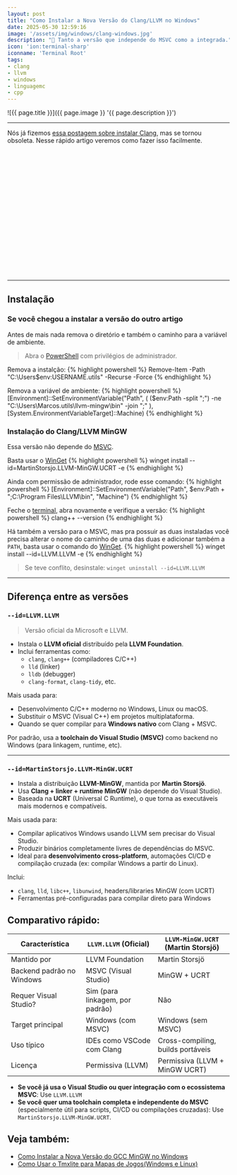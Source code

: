 ```yaml
---
layout: post
title: "Como Instalar a Nova Versão do Clang/LLVM no Windows"
date: 2025-05-30 12:59:16
image: '/assets/img/windows/clang-windows.jpg'
description: "🐉 Tanto a versão que independe do MSVC como a integrada."
icon: 'ion:terminal-sharp'
iconname: 'Terminal Root'
tags:
- clang
- llvm
- windows
- linguagemc
- cpp
---
```


![{{ page.title }}]({{ page.image }} '{{ page.description }}')

---

Nós já fizemos [essa postagem sobre instalar Clang](https://terminalroot.com.br/2024/07/como-instalar-o-clang-no-windows-com-um-unico-comando.html), mas se tornou obsoleta. Nesse rápido artigo veremos como fazer isso facilmente.


<!-- SQUARE - GAMES ROOT -->
<script async src="//pagead2.googlesyndication.com/pagead/js/adsbygoogle.js"></script>
<ins class="adsbygoogle"
style="display:inline-block;width:336px;height:280px"
data-ad-client="ca-pub-2838251107855362"
data-ad-slot="5351066970"></ins>
<script>
(adsbygoogle = window.adsbygoogle || []).push({});
</script>

---

## Instalação

### Se você chegou a instalar a versão do outro artigo
Antes de mais nada remova o diretório e também o caminho para a variável de ambiente.
> Abra o [PowerShell](https://terminalroot.com.br/tags#powershell) com privilégios de administrador.

Remova a instalção:
{% highlight powershell %}
Remove-Item -Path "C:\Users\$env:USERNAME\.utils" -Recurse -Force
{% endhighlight %}

Remova a variável de ambiente:
{% highlight powershell %}
[Environment]::SetEnvironmentVariable("Path", (
    ($env:Path -split ";") -ne "C:\Users\Marcos\.utils\llvm-mingw\bin" -join ";"
), [System.EnvironmentVariableTarget]::Machine)
{% endhighlight %}

### Instalação do Clang/LLVM MinGW
Essa versão não depende do [MSVC](https://terminalroot.com.br/tags#msvc).

Basta usar o [WinGet](https://winstall.app/apps/MartinStorsjo.LLVM-MinGW.UCRT)
{% highlight powershell %}
winget install --id=MartinStorsjo.LLVM-MinGW.UCRT  -e
{% endhighlight %}

Ainda com permissão de administrador, rode esse comando:
{% highlight powershell %}
[Environment]::SetEnvironmentVariable("Path", $env:Path + ";C:\Program Files\LLVM\bin", "Machine")
{% endhighlight %}

Feche o [terminal](https://terminalroot.com.br/2025/05/personalize-seu-powershell-like-a-pro.html), abra novamente e verifique a versão:
{% highlight powershell %}
clang++ --version
{% endhighlight %}

Há também a versão para o MSVC, mas pra possuir as duas instaladas você precisa alterar o nome do caminho de uma das duas e adicionar também a `PATH`, basta usar o comando do [WinGet](https://winstall.app/apps/LLVM.LLVM).
{% highlight powershell %}
winget install --id=LLVM.LLVM  -e
{% endhighlight %}
> Se teve conflito, desinstale: `winget uninstall --id=LLVM.LLVM`

---

## Diferença entre as versões

### `--id=LLVM.LLVM`
> Versão oficial da Microsoft e LLVM.

* Instala o **LLVM oficial** distribuído pela **LLVM Foundation**.
* Inclui ferramentas como:
  * `clang`, `clang++` (compiladores C/C++)
  * `lld` (linker)
  * `lldb` (debugger)
  * `clang-format`, `clang-tidy`, etc.

Mais usada para:
* Desenvolvimento C/C++ moderno no Windows, Linux ou macOS.
* Substituir o MSVC (Visual C++) em projetos multiplataforma.
* Quando se quer compilar para **Windows nativo** com Clang + MSVC.

Por padrão, usa a **toolchain do Visual Studio (MSVC)** como backend no Windows (para linkagem, runtime, etc).


<!-- RECTANGLE LARGE -->
<script async src="https://pagead2.googlesyndication.com/pagead/js/adsbygoogle.js"></script>
<!-- Informat -->
<ins class="adsbygoogle"
style="display:block"
data-ad-client="ca-pub-2838251107855362"
data-ad-slot="2327980059"
data-ad-format="auto"
data-full-width-responsive="true"></ins>
<script>
(adsbygoogle = window.adsbygoogle || []).push({});
</script>

---

### `--id=MartinStorsjo.LLVM-MinGW.UCRT`
* Instala a distribuição **LLVM-MinGW**, mantida por **Martin Storsjö**.
* Usa **Clang + linker + runtime MinGW** (não depende do Visual Studio).
* Baseada na **UCRT** (Universal C Runtime), o que torna as executáveis mais modernos e compatíveis.

Mais usada para:
* Compilar aplicativos Windows usando LLVM sem precisar do Visual Studio.
* Produzir binários completamente livres de dependências do MSVC.
* Ideal para **desenvolvimento cross-platform**, automações CI/CD e compilação cruzada (ex: compilar Windows a partir do Linux).

Inclui:
* `clang`, `lld`, `libc++`, `libunwind`, headers/libraries MinGW (com UCRT)
* Ferramentas pré-configuradas para compilar direto para Windows

## Comparativo rápido:

| Característica            | `LLVM.LLVM` (Oficial)           | `LLVM-MinGW.UCRT` (Martin Storsjö) |
| ------------------------- | ------------------------------- | ---------------------------------- |
| Mantido por               | LLVM Foundation                 | Martin Storsjö                     |
| Backend padrão no Windows | MSVC (Visual Studio)            | MinGW + UCRT                       |
| Requer Visual Studio?     | Sim (para linkagem, por padrão) | Não                                |
| Target principal          | Windows (com MSVC)              | Windows (sem MSVC)                 |
| Uso típico                | IDEs como VSCode com Clang      | Cross-compiling, builds portáveis  |
| Licença                   | Permissiva (LLVM)               | Permissiva (LLVM + MinGW UCRT)     |




+ **Se você já usa o Visual Studio ou quer integração com o ecossistema MSVC**: Use `LLVM.LLVM`
+ **Se você quer uma toolchain completa e independente do MSVC** (especialmente útil para scripts, CI/CD ou compilações cruzadas): Use `MartinStorsjo.LLVM-MinGW.UCRT`.

## Veja também:
+ [Como Instalar a Nova Versão do GCC MinGW no Windows](https://terminalroot.com.br/2025/05/como-instalar-a-nova-versao-do-gcc-mingw-no-windows.html)
+ [Como Usar o Tmxlite para Mapas de Jogos(Windows e Linux)](https://terminalroot.com.br/2025/05/como-usar-o-tmxlite-para-mapas-de-jogos-windows.html)


